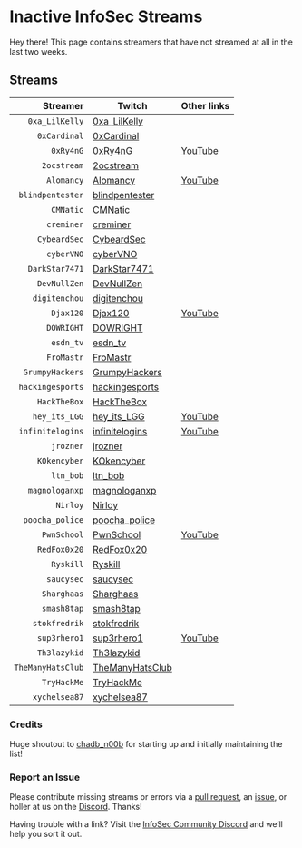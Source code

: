 # Inactive InfoSec Streams

Hey there! This page contains streamers that have not streamed at all in the last two weeks.

## Streams

Streamer | Twitch | Other links
---: | --- | :---
`0xa_LilKelly` | [0xa_LilKelly](https://www.twitch.tv/0xa_LilKelly) | 
`0xCardinal` | [0xCardinal](https://www.twitch.tv/0xCardinal) | 
`0xRy4nG` | [0xRy4nG](https://www.twitch.tv/0xRy4nG) | [YouTube](https://www.youtube.com/channel/UCQWQlNq07_Rumy2i69dpqBw)
`2ocstream` | [2ocstream](https://www.twitch.tv/2ocstream) | 
`Alomancy` | [Alomancy](https://www.twitch.tv/Alomancy) | [YouTube](https://www.youtube.com/channel/UCe2i94acge3Bv2Tmjla0h_g)
`blindpentester` | [blindpentester](https://www.twitch.tv/blindpentester) | 
`CMNatic` | [CMNatic](https://www.twitch.tv/CMNatic) | 
`creminer` | [creminer](https://www.twitch.tv/creminer) | 
`CybeardSec` | [CybeardSec](https://www.twitch.tv/CybeardSec) | 
`cyberVNO` | [cyberVNO](https://www.twitch.tv/cyberVNO) | 
`DarkStar7471` | [DarkStar7471](https://www.twitch.tv/DarkStar7471) | 
`DevNullZen` | [DevNullZen](https://www.twitch.tv/DevNullZen) | 
`digitenchou` | [digitenchou](https://www.twitch.tv/digitenchou) | 
`Djax120` | [Djax120](https://www.twitch.tv/Djax120) | [YouTube](https://www.youtube.com/channel/UCJVQ4X0olUFq0nrxS8Xvijg)
`DOWRIGHT` | [DOWRIGHT](https://www.twitch.tv/DOWRIGHT) | 
`esdn_tv` | [esdn_tv](https://www.twitch.tv/esdn_tv) | 
`FroMastr` | [FroMastr](https://www.twitch.tv/FroMastr) | 
`GrumpyHackers` | [GrumpyHackers](https://www.twitch.tv/GrumpyHackers) | 
`hackingesports` | [hackingesports](https://www.twitch.tv/hackingesports) | 
`HackTheBox` | [HackTheBox](https://www.twitch.tv/HackTheBox) | 
`hey_its_LGG` | [hey_its_LGG](https://www.twitch.tv/hey_its_LGG) | [YouTube](https://www.youtube.com/channel/UCFzslRuETaviEruPQ_HQP1A)
`infinitelogins` | [infinitelogins](https://www.twitch.tv/infinitelogins) | [YouTube](https://www.youtube.com/channel/UC_nKukFaGysjMzqMVHEIgxQ)
`jrozner` | [jrozner](https://www.twitch.tv/jrozner) | 
`KOkencyber` | [KOkencyber](https://www.twitch.tv/KOkencyber) | 
`ltn_bob` | [ltn_bob](https://www.twitch.tv/ltn_bob) | 
`magnologanxp` | [magnologanxp](https://www.twitch.tv/magnologanxp) | 
`Nirloy` | [Nirloy](https://www.twitch.tv/Nirloy) | 
`poocha_police` | [poocha_police](https://www.twitch.tv/poocha_police) | 
`PwnSchool` | [PwnSchool](https://www.twitch.tv/PwnSchool) | [YouTube](https://www.youtube.com/c/ThePwnSchoolProject)
`RedFox0x20` | [RedFox0x20](https://www.twitch.tv/RedFox0x20) | 
`Ryskill` | [Ryskill](https://www.twitch.tv/Ryskill) | 
`saucysec` | [saucysec](https://www.twitch.tv/saucysec) | 
`Sharghaas` | [Sharghaas](https://www.twitch.tv/Sharghaas) | 
`smash8tap` | [smash8tap](https://www.twitch.tv/smash8tap) | 
`stokfredrik` | [stokfredrik](https://www.twitch.tv/stokfredrik) | 
`sup3rhero1` | [sup3rhero1](https://www.twitch.tv/sup3rhero1) | [YouTube](https://www.youtube.com/superhero1)
`Th3lazykid` | [Th3lazykid](https://www.twitch.tv/Th3lazykid) | 
`TheManyHatsClub` | [TheManyHatsClub](https://www.twitch.tv/TheManyHatsClub) | 
`TryHackMe` | [TryHackMe](https://www.twitch.tv/TryHackMe) | 
`xychelsea87` | [xychelsea87](https://www.twitch.tv/xychelsea87) | 

### Credits

Huge shoutout to [chadb_n00b](https://twitch.tv/chadb_n00b) for starting up and initially maintaining the list!

### Report an Issue

Please contribute missing streams or errors via a [pull request](https://github.com/infosecstreams/infosecstreams.github.io/pulls), an [issue](https://github.com/infosecstreams/infosecstreams.github.io/issues), or holler at us on the [Discord](https://discord.gg/RftU46K8sn). Thanks!

Having trouble with a link? Visit the [InfoSec Community Discord](https://discord.gg/RftU46K8sn) and we’ll help you sort it out.
